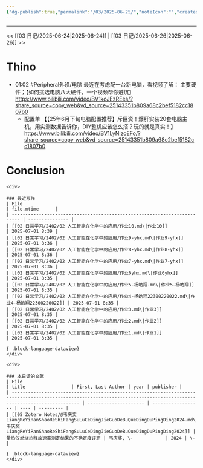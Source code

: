 ```yaml
---
{"dg-publish":true,"permalink":"/03/2025-06-25/","noteIcon":"","created":"2025-01-31T00:35","updated":"2025-07-01T13:38"}
---
```



---
<< [[03 日记/2025-06-24\|2025-06-24]]  |  [[03 日记/2025-06-26\|2025-06-26]]  >>

# Thino
- 01:02
    #Peripheral外设/电脑
    最近在考虑配一台新电脑，看视频了解：
    主要硬件；【如何挑选电脑八大硬件，一个视频帮你避坑】 https://www.bilibili.com/video/BV1koJEzREes/?share_source=copy_web&vd_source=25143351b809a68c2bef5182cc1807b0
    - 配置单 【【25年6月下旬电脑配置推荐】斥巨资！爆肝实装20套电脑主机，用实测数据告诉你，DIY整机应该怎么搭？玩的就是真实！】 https://www.bilibili.com/video/BV1LyNizoEFo/?share_source=copy_web&vd_source=25143351b809a68c2bef5182cc1807b0

# Conclusion
````ad-flex
<div>

### 最近写作
| File                                                                      | file.mtime      |
| ------------------------------------------------------------------------- | --------------- |
| [[02 日常学习/2402/02 人工智能在化学中的应用/作业10.md\|作业10]]                             | 2025-07-01 8:39 |
| [[02 日常学习/2402/02 人工智能在化学中的应用/作业9-yhx.md\|作业9-yhx]]                       | 2025-07-01 8:36 |
| [[02 日常学习/2402/02 人工智能在化学中的应用/作业8-yhx.md\|作业8-yhx]]                       | 2025-07-01 8:36 |
| [[02 日常学习/2402/02 人工智能在化学中的应用/作业7-yhx.md\|作业7-yhx]]                       | 2025-07-01 8:36 |
| [[02 日常学习/2402/02 人工智能在化学中的应用/作业6yhx.md\|作业6yhx]]                         | 2025-07-01 8:35 |
| [[02 日常学习/2402/02 人工智能在化学中的应用/作业5-杨皓翔.md\|作业5-杨皓翔]]                       | 2025-07-01 8:35 |
| [[02 日常学习/2402/02 人工智能在化学中的应用/作业4-杨皓翔22300220022.md\|作业4-杨皓翔22300220022]] | 2025-07-01 8:35 |
| [[02 日常学习/2402/02 人工智能在化学中的应用/作业3.md\|作业3]]                               | 2025-07-01 8:35 |
| [[02 日常学习/2402/02 人工智能在化学中的应用/作业2.md\|作业2]]                               | 2025-07-01 8:35 |
| [[02 日常学习/2402/02 人工智能在化学中的应用/作业1.md\|作业1]]                               | 2025-07-01 8:35 |

{ .block-language-dataview}
</div>

<div>

### 本日读的文献
| File                                                                                                                                                                  | title                 | First, Last Author | year | publisher |
| --------------------------------------------------------------------------------------------------------------------------------------------------------------------- | --------------------- | ------------------ | ---- | --------- |
| [[05 Zotero Notes/@韦庆奖LiangReYiRanShaoReShiFangSuLuCeDingJieGuoDeBuQueDingDuPingDing2024.md\|@韦庆奖LiangReYiRanShaoReShiFangSuLuCeDingJieGuoDeBuQueDingDuPingDing2024]] | 量热仪燃烧热释放速率测定结果的不确定度评定 | 韦庆奖, \-            | 2024 | \-        |

{ .block-language-dataview}
</div>
````
